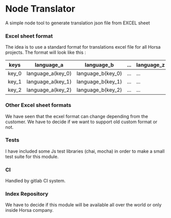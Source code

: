 # Node Translator
A simple node tool to generate translation json file from EXCEL sheet

### Excel sheet format
The idea is to use a standard format for translations excel file for all Horsa projects. The format will look like this :

| keys  | language_a        | language_b        | ... | language_z |
|-------|-------------------|-------------------|-----|------------|
| key_0 | language_a(key_0) | language_b(key_0) | ... | ...        |
| key_1 | language_a(key_1) | language_b(key_1) | ... | ...        |
| key_2 | language_a(key_2) | language_b(key_2) | ... | ...        |

### Other Excel sheet formats
We have seen that the ecxel format can change depending from the customer. We have to decide if we want to support old custom format or not.

### Tests
I have included some Js test libraries (chai, mocha) in order to make a small test suite for this module.

### CI
Handled by gitlab CI system.

### Index Repository
We have to decide if this module will be available all over the world or only inside Horsa company.
